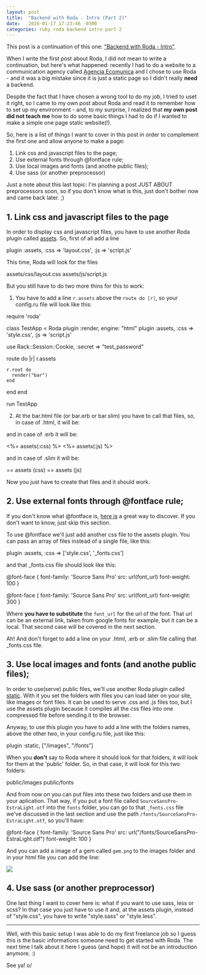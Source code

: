 ```yaml
---
layout: post
title:  "Backend with Roda - Intro (Part 2)"
date:   2016-01-17 17:23:46 -0300
categories: ruby roda backend intro part 2
---
```

This post is a continuation of this one: ["Backend with Roda - Intro"](http://zapiano.github.io/my-portfolio/ruby/roda/backend/intro/2016/01/17/backend-with-roda-intro.html).

When I write the first post about Roda, I did not mean to write a continuation, but here's what happened: recently I had to do a website to a communication agency called [Agencia Ecomunica](http://agenciaecomunica.com.br/) and I chose to use Roda - and it was a big mistake since it is just a static page so I didn't really **need** a backend.

Despite the fact that I have chosen a wrong tool to do my job, I tried to uset it right, so I came to my own post about Roda and read it to remember how to set up my environment - and, to my surprise, I realized that **my own post did not teach me** how to do some basic things I had to do if I wanted to make a simple one page static website(!).

So, here is a list of things I want to cover in this post in order to complement the first one and allow anyone to make a page:

1.  Link css and javascript files to the page;
2.  Use external fonts through @fontface rule;
3.  Use local images and fonts (and anothe public files);
4.  Use sass (or another preprocessor)

Just a note about this last topic: I'm planning a post JUST ABOUT preprocessors soon, so if you don't know what is this, just don't bother now and came back later. ;)

## 1.  Link css and javascript files to the page

In order to display css and javascript files, you have to use another Roda plugin called [assets](http://roda.jeremyevans.net/rdoc/classes/Roda/RodaPlugins/Assets.html). So, first of all add a line

  plugin :assets, :css => 'layout.css', :js => 'script.js'

This time, Roda will look for the files

  assets/css/layout.css
  assets/js/script.js

But you still have to do two more thins for this to work:

1.  You have to add a line `r.assets` above the `route do |r|`, so your config.ru file will look like this:

  require 'roda'

  class TestApp < Roda
  plugin :render, engine: "html"
  plugin :assets, :css => 'style.css', :js => 'script.js'

  use Rack::Session::Cookie, :secret => "test_password"

  route do |r|
    r.assets

    r.root do
      render("bar")
    end
  end
  end

  run TestApp

2.  At the bar.html file (or bar.erb or bar.slim) you have to call that files, so, in case of .html, it will be:

  <link rel="stylesheet" tyle="text/css" href="assets/css/style.css">
  <script type="text/javascript" src="assets/js/script.js"></script>

and in case of .erb it will be:

  <%= assets(:css) %>
  <%= assets(:js) %>

and in case of .slim it will be:

  == assets (css)
  == assets (js)

Now you just have to create that files and it should work.

## 2.  Use external fonts through @fontface rule;

If you don't know what @fontface is, [here is](https://www.google.com.br/search?client=ubuntu&channel=fs&q=%40fontface&ie=utf-8&oe=utf-8&gfe_rd=cr&ei=TdkKV-LDFc3K8ged0Z_YDA) a great way to discover. If you don't want to know, just skip this section.

To use @fontface we'll just add another css file to the assets plugin. You can pass an array of files instead of a single file, like this:

  plugin :assets, :css => ['style.css', '_fonts.css']

and that _fonts.css file should look like this:

  @font-face {
    font-family: 'Source Sans Pro'
    src: url(font_url)
    font-weight: 100
  }

  @font-face {
    font-family: 'Source Sans Pro'
    src: url(font_url)
    font-weight: 300
  }

Where **you have to substitute** the `font_url` for the url of the font. That url can be an external link, taken from google fonts for example, but it can be a local. That second case will be covered in the next section.

Ah! And don't forget to add a line on your .html, .erb or .slim file calling that _fonts.css file.

## 3.  Use local images and fonts (and anothe public files);

In order to use(serve) public files, we'll use another Roda plugin called [static](http://roda.jeremyevans.net/rdoc/classes/Roda/RodaPlugins/Static.html). With it you set the folders with files you can load later on your site, like images or font files. It can be used to serve .css and .js files too, but I use the assets plugin because it compiles all the css files into one compressed file before sending it to the browser.

Anyway, to use this plugin you have to add a line with the folders names, above the other two, in your config.ru file, just like this:

  plugin :static, ["/images", "/fonts"]

When you **don't** say to Roda where it should look for that folders, it will look for them at the 'public' folder. So, in that case, it will look for this two folders:

  public/images
  public/fonts

And from now on you can put files into these two folders and use them in your aplication. That way, if you put a font file called `SourceSansPro-EstraLight.otf` into the `fonts` folder, you can go to that `_fonts.css` file we've discussed in the last section and use the path `/fonts/SourceSansPro-EstraLight.otf`, so you'll have:

  @font-face {
    font-family: 'Source Sans Pro'
    src: url("/fonts/SourceSansPro-EstraLight.otf")
    font-weight: 100
  }

And you can add a image of a gem called `gem.png` to the images folder and in your html file you can add the line:

  <img src="/images/gem.png"/>

## 4.  Use sass (or another preprocessor)

One last thing I want to cover here is: what if you want to use sass, less or scss? In that case you just have to use it and, at the assets plugin, instead of "style.css", you have to write "style.sass" or "style.less".

- - -

Well, with this basic setup I was able to do my first freelance job so I guess this is the basic informations someone need to get started with Roda. The next time I talk about it here I guess (and hope) it will not be an introduction anymore. :)

See ya! o/
